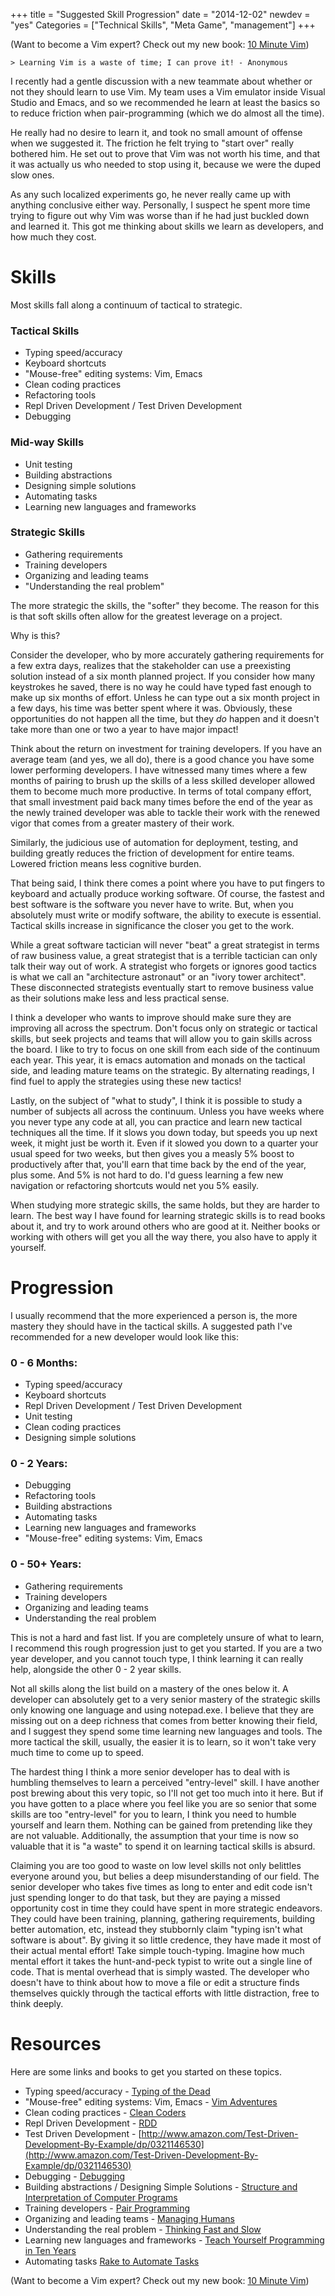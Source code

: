 +++
title = "Suggested Skill Progression"
date = "2014-12-02"
newdev = "yes"
Categories = ["Technical Skills", "Meta Game", "management"]
+++

(Want to become a Vim expert? Check out my new book: [10 Minute Vim](https://leanpub.com/deliberatevim))

    > Learning Vim is a waste of time; I can prove it! - Anonymous
        
I recently had a gentle discussion with a new teammate about whether
or not they should learn to use Vim. My team uses a Vim emulator
inside Visual Studio and Emacs, and so we recommended he learn at
least the basics so to reduce friction when pair-programming (which we
do almost all the time).

He really had no desire to learn it, and took no small amount of
offense when we suggested it. The friction he felt trying to "start
over" really bothered him. He set out to prove that Vim was not worth
his time, and that it was actually us who needed to stop using it,
because we were the duped slow ones.

As any such localized experiments go, he never really came up with
anything conclusive either way. Personally, I suspect he spent more
time trying to figure out why Vim was worse than if he had just
buckled down and learned it. This got me thinking about skills we
learn as developers, and how much they cost.

# Skills

Most skills fall along a continuum of tactical to strategic.

### Tactical Skills

* Typing speed/accuracy
* Keyboard shortcuts
* "Mouse-free" editing systems: Vim, Emacs
* Clean coding practices
* Refactoring tools
* Repl Driven Development / Test Driven Development
* Debugging

### Mid-way Skills

* Unit testing
* Building abstractions
* Designing simple solutions
* Automating tasks
* Learning new languages and frameworks

### Strategic Skills

* Gathering requirements
* Training developers
* Organizing and leading teams
* "Understanding the real problem"

The more strategic the skills, the "softer" they become. The reason for this is
that soft skills often allow for the greatest leverage on a project.

Why is this?

Consider the developer, who by more accurately gathering requirements for a few
extra days, realizes that the stakeholder can use a preexisting solution instead
of a six month planned project. If you consider how many keystrokes he saved,
there is no way he could have typed fast enough to make up six months of effort.
Unless he can type out a six month project in a few days, his time was better
spent where it was. Obviously, these opportunities do not happen all the time,
but they _do_ happen and it doesn't take more than one or two a year to have
major impact!

Think about the return on investment for training developers. If you have an
average team (and yes, we all do), there is a good chance you have some lower
performing developers. I have witnessed many times where a few months of pairing
to brush up the skills of a less skilled developer allowed them to become much
more productive. In terms of total company effort, that small investment paid
back many times before the end of the year as the newly trained developer was
able to tackle their work with the renewed vigor that comes from a greater
mastery of their work.

Similarly, the judicious use of automation for deployment, testing, and building
greatly reduces the friction of development for entire teams. Lowered friction
means less cognitive burden.

That being said, I think there comes a point where you have to put fingers to
keyboard and actually produce working software. Of course, the fastest and best
software is the software you never have to write. But, when you absolutely must
write or modify software, the ability to execute is essential. Tactical skills
increase in significance the closer you get to the work.

While a great software tactician will never "beat" a great strategist in terms
of raw business value, a great strategist that is a terrible tactician can only
talk their way out of work. A strategist who forgets or ignores good tactics is
what we call an "architecture astronaut" or an "ivory tower architect". These
disconnected strategists eventually start to remove business value as their
solutions make less and less practical sense.

I think a developer who wants to improve should make sure they are improving all
across the spectrum. Don't focus only on strategic or tactical skills, but seek
projects and teams that will allow you to gain skills across the board. I like
to try to focus on one skill from each side of the continuum each year. This
year, it is emacs automation and monads on the tactical side, and leading mature
teams on the strategic. By alternating readings, I find fuel to apply the
strategies using these new tactics!

Lastly, on the subject of "what to study", I think it is possible to study a
number of subjects all across the continuum. Unless you have weeks where you
never type any code at all, you can practice and learn new tactical techniques
all the time. If it slows you down today, but speeds you up next week, it might
just be worth it. Even if it slowed you down to a quarter your usual speed for
two weeks, but then gives you a measly 5% boost to productively after that,
you'll earn that time back by the end of the year, plus some. And 5% is not hard
to do. I'd guess learning a few new navigation or refactoring shortcuts would
net you 5% easily.

When studying more strategic skills, the same holds, but they are harder to
learn. The best way I have found for learning strategic skills is to read books
about it, and try to work around others who are good at it. Neither books or
working with others will get you all the way there, you also have to apply it
yourself.

# Progression

I usually recommend that the more experienced a person is, the more mastery they
should have in the tactical skills. A suggested path I've recommended for a new
developer would look like this:

### 0 - 6 Months:

* Typing speed/accuracy
* Keyboard shortcuts
* Repl Driven Development / Test Driven Development
* Unit testing
* Clean coding practices
* Designing simple solutions

### 0 - 2 Years:

* Debugging
* Refactoring tools
* Building abstractions
* Automating tasks
* Learning new languages and frameworks
* "Mouse-free" editing systems: Vim, Emacs

### 0 - 50+ Years:

* Gathering requirements
* Training developers
* Organizing and leading teams
* Understanding the real problem

This is not a hard and fast list. If you are completely unsure of what to learn,
I recommend this rough progression just to get you started. If you are a two
year developer, and you cannot touch type, I think learning it can really help,
alongside the other 0 - 2 year skills.

Not all skills along the list build on a mastery of the ones below it. A
developer can absolutely get to a very senior mastery of the strategic skills
only knowing one language and using notepad.exe. I believe that they are missing
out on a deep richness that comes from better knowing their field, and I suggest
they spend some time learning new languages and tools. The more tactical the
skill, usually, the easier it is to learn, so it won't take very much time to
come up to speed.

The hardest thing I think a more senior developer has to deal with is humbling
themselves to learn a perceived "entry-level" skill. I have another post brewing
about this very topic, so I'll not get too much into it here. But if you have
gotten to a place where you feel like you are so senior that some skills are too
"entry-level" for you to learn, I think you need to humble yourself and learn
them. Nothing can be gained from pretending like they are not valuable.
Additionally, the assumption that your time is now so valuable that it is "a
waste" to spend it on learning tactical skills is absurd.

Claiming you are too good to waste on low level skills not only belittles
everyone around you, but belies a deep misunderstanding of our field. The senior
developer who takes five times as long to enter and edit code isn't just
spending longer to do that task, but they are paying a missed opportunity cost
in time they could have spent in more strategic endeavors. They could have been
training, planning, gathering requirements, building better automation, etc,
instead they stubbornly claim "typing isn't what software is about". By giving
it so little credence, they have made it most of their actual mental effort!
Take simple touch-typing. Imagine how much mental effort it takes the
hunt-and-peck typist to write out a single line of code. That is mental overhead
that is simply wasted. The developer who doesn't have to think about how to move
a file or edit a structure finds themselves quickly through the tactical efforts
with little distraction, free to think deeply.

# Resources

Here are some links and books to get you started on these topics.

* Typing speed/accuracy - [Typing of the Dead](http://store.steampowered.com/agecheck/app/246580/)
* "Mouse-free" editing systems: Vim, Emacs - [Vim Adventures](http://vim-adventures.com/)
* Clean coding practices - [Clean Coders](https://cleancoders.com/)
* Repl Driven Development - [RDD](http://blog.jayfields.com/2014/01/repl-driven-development.html)
* Test Driven Development - [http://www.amazon.com/Test-Driven-Development-By-Example/dp/0321146530](http://www.amazon.com/Test-Driven-Development-By-Example/dp/0321146530) 
* Debugging - [Debugging](http://c.learncodethehardway.org/book/ex31.html)
* Building abstractions / Designing Simple Solutions - [Structure and Interpretation of Computer Programs](http://mitpress.mit.edu/sicp/full-text/book/book-Z-H-4.html#%_toc_start)
* Training developers - [Pair Programming](http://en.wikipedia.org/wiki/Pair_programming)
* Organizing and leading teams - [Managing Humans](http://managinghumans.com/)
* Understanding the real problem - [Thinking Fast and Slow](http://en.wikipedia.org/wiki/Thinking,_Fast_and_Slow)
* Learning new languages and frameworks - [Teach Yourself Programming in Ten Years](http://norvig.com/21-days.html)
* Automating tasks [Rake to Automate Tasks](http://www.stuartellis.eu/articles/rake/)

(Want to become a Vim expert? Check out my new book: [10 Minute Vim](https://leanpub.com/deliberatevim))

